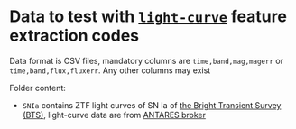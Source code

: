 # Data to test with [`light-curve`](https://github.com/light-curve/) feature extraction codes

Data format is CSV files, mandatory columns are `time,band,mag,magerr` or `time,band,flux,fluxerr`.
Any other columns may exist

Folder content:
- `SNIa` contains ZTF light curves of SN Ia of [the Bright Transient Survey (BTS)](https://sites.astro.caltech.edu/ztf/bts/bts.php), light-curve data are from [ANTARES broker](https://antares.noirlab.edu)
